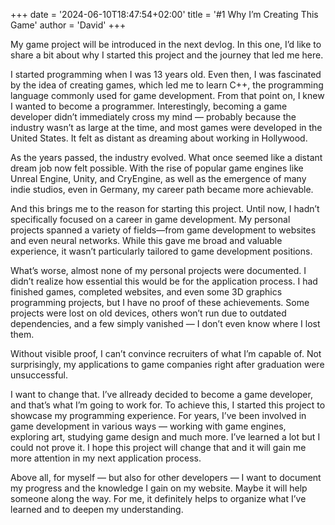 +++
date = '2024-06-10T18:47:54+02:00'
title = '#1 Why I’m Creating This Game'
author = 'David'
+++

My game project will be introduced in the next devlog. In this one, I’d like to share a bit about why I started this project and the journey that led me here.

I started programming when I was 13 years old. Even then, I was fascinated by the idea of creating games, which led me to learn C++, the programming language commonly used for game development. From that point on, I knew I wanted to become a programmer. Interestingly, becoming a game developer didn’t immediately cross my mind — probably because the industry wasn’t as large at the time, and most games were developed in the United States. It felt as distant as dreaming about working in Hollywood.

As the years passed, the industry evolved. What once seemed like a distant dream job now felt possible. With the rise of popular game engines like Unreal Engine, Unity, and CryEngine, as well as the emergence of many indie studios, even in Germany, my career path became more achievable.

And this brings me to the reason for starting this project. Until now, I hadn’t specifically focused on a career in game development. My personal projects spanned a variety of fields—from game development to websites and even neural networks. While this gave me broad and valuable experience, it wasn’t particularly tailored to game development positions.

What’s worse, almost none of my personal projects were documented. I didn’t realize how essential this would be for the application process. I had finished games, completed websites, and even some 3D graphics programming projects, but I have no proof of these achievements. Some projects were lost on old devices, others won’t run due to outdated dependencies, and a few simply vanished — I don’t even know where I lost them.

Without visible proof, I can’t convince recruiters of what I’m capable of. Not surprisingly, my applications to game companies right after graduation were unsuccessful.

I want to change that. I’ve allready decided to become a game developer, and that’s what I’m going to work for. To achieve this, I started this project to showcase my programming experience. For years, I’ve been involved in game development in various ways — working with game engines, exploring art, studying game design and much more. I’ve learned a lot but I could not prove it. I hope this project will change that and it will gain me more attention in my next application process.

Above all, for myself — but also for other developers — I want to document my progress and the knowledge I gain on my website. Maybe it will help someone along the way. For me, it definitely helps to organize what I’ve learned and to deepen my understanding.